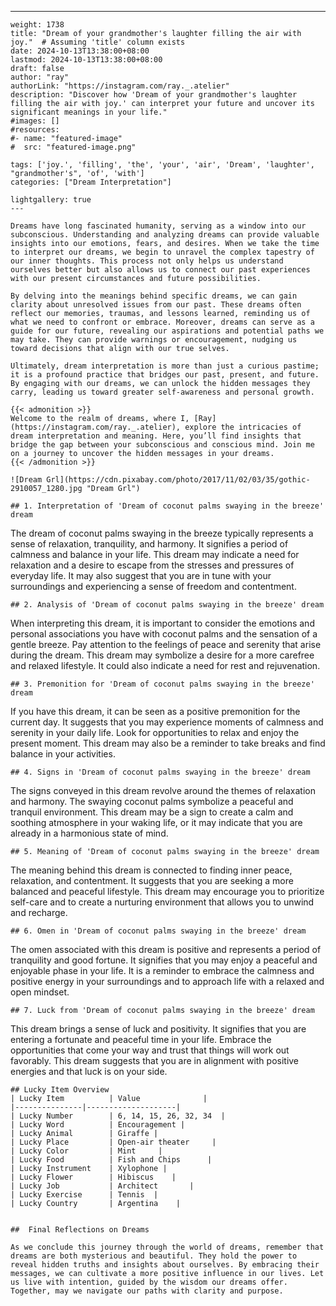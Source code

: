---
    weight: 1738
    title: "Dream of your grandmother's laughter filling the air with joy."  # Assuming 'title' column exists
    date: 2024-10-13T13:38:00+08:00
    lastmod: 2024-10-13T13:38:00+08:00
    draft: false
    author: "ray"
    authorLink: "https://instagram.com/ray._.atelier"
    description: "Discover how 'Dream of your grandmother's laughter filling the air with joy.' can interpret your future and uncover its significant meanings in your life."
    #images: []
    #resources:
    #- name: "featured-image"
    #  src: "featured-image.png"
    
    tags: ['joy.', 'filling', 'the', 'your', 'air', 'Dream', 'laughter', "grandmother's", 'of', 'with']
    categories: ["Dream Interpretation"]
    
    lightgallery: true
    ---
    
    Dreams have long fascinated humanity, serving as a window into our subconscious. Understanding and analyzing dreams can provide valuable insights into our emotions, fears, and desires. When we take the time to interpret our dreams, we begin to unravel the complex tapestry of our inner thoughts. This process not only helps us understand ourselves better but also allows us to connect our past experiences with our present circumstances and future possibilities.
    
    By delving into the meanings behind specific dreams, we can gain clarity about unresolved issues from our past. These dreams often reflect our memories, traumas, and lessons learned, reminding us of what we need to confront or embrace. Moreover, dreams can serve as a guide for our future, revealing our aspirations and potential paths we may take. They can provide warnings or encouragement, nudging us toward decisions that align with our true selves.
    
    Ultimately, dream interpretation is more than just a curious pastime; it is a profound practice that bridges our past, present, and future. By engaging with our dreams, we can unlock the hidden messages they carry, leading us toward greater self-awareness and personal growth.
    
    {{< admonition >}}
    Welcome to the realm of dreams, where I, [Ray](https://instagram.com/ray._.atelier), explore the intricacies of dream interpretation and meaning. Here, you’ll find insights that bridge the gap between your subconscious and conscious mind. Join me on a journey to uncover the hidden messages in your dreams.
    {{< /admonition >}}
    
    ![Dream Grl](https://cdn.pixabay.com/photo/2017/11/02/03/35/gothic-2910057_1280.jpg "Dream Grl")
    
    ## 1. Interpretation of 'Dream of coconut palms swaying in the breeze' dream
    
The dream of coconut palms swaying in the breeze typically represents a sense of relaxation, tranquility, and harmony. It signifies a period of calmness and balance in your life. This dream may indicate a need for relaxation and a desire to escape from the stresses and pressures of everyday life. It may also suggest that you are in tune with your surroundings and experiencing a sense of freedom and contentment.
    
    ## 2. Analysis of 'Dream of coconut palms swaying in the breeze' dream
    
When interpreting this dream, it is important to consider the emotions and personal associations you have with coconut palms and the sensation of a gentle breeze. Pay attention to the feelings of peace and serenity that arise during the dream. This dream may symbolize a desire for a more carefree and relaxed lifestyle. It could also indicate a need for rest and rejuvenation.
    
    ## 3. Premonition for 'Dream of coconut palms swaying in the breeze' dream
    
If you have this dream, it can be seen as a positive premonition for the current day. It suggests that you may experience moments of calmness and serenity in your daily life. Look for opportunities to relax and enjoy the present moment. This dream may also be a reminder to take breaks and find balance in your activities.
    
    ## 4. Signs in 'Dream of coconut palms swaying in the breeze' dream
    
The signs conveyed in this dream revolve around the themes of relaxation and harmony. The swaying coconut palms symbolize a peaceful and tranquil environment. This dream may be a sign to create a calm and soothing atmosphere in your waking life, or it may indicate that you are already in a harmonious state of mind.
    
    ## 5. Meaning of 'Dream of coconut palms swaying in the breeze' dream
    
The meaning behind this dream is connected to finding inner peace, relaxation, and contentment. It suggests that you are seeking a more balanced and peaceful lifestyle. This dream may encourage you to prioritize self-care and to create a nurturing environment that allows you to unwind and recharge.
    
    ## 6. Omen in 'Dream of coconut palms swaying in the breeze' dream
    
The omen associated with this dream is positive and represents a period of tranquility and good fortune. It signifies that you may enjoy a peaceful and enjoyable phase in your life. It is a reminder to embrace the calmness and positive energy in your surroundings and to approach life with a relaxed and open mindset.
    
    ## 7. Luck from 'Dream of coconut palms swaying in the breeze' dream
    
This dream brings a sense of luck and positivity. It signifies that you are entering a fortunate and peaceful time in your life. Embrace the opportunities that come your way and trust that things will work out favorably. This dream suggests that you are in alignment with positive energies and that luck is on your side.
    
    ## Lucky Item Overview
    | Lucky Item          | Value              |
    |---------------|--------------------|
    | Lucky Number        | 6, 14, 15, 26, 32, 34  |
    | Lucky Word          | Encouragement |
    | Lucky Animal        | Giraffe |
    | Lucky Place         | Open-air theater     |
    | Lucky Color         | Mint     |
    | Lucky Food          | Fish and Chips      |
    | Lucky Instrument    | Xylophone |
    | Lucky Flower        | Hibiscus    |
    | Lucky Job           | Architect       |
    | Lucky Exercise      | Tennis  |
    | Lucky Country       | Argentina    |
    
    
    ##  Final Reflections on Dreams
    
    As we conclude this journey through the world of dreams, remember that dreams are both mysterious and beautiful. They hold the power to reveal hidden truths and insights about ourselves. By embracing their messages, we can cultivate a more positive influence in our lives. Let us live with intention, guided by the wisdom our dreams offer. Together, may we navigate our paths with clarity and purpose.
    